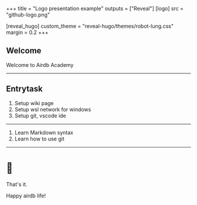 +++
title = "Logo presentation example"
outputs = ["Reveal"]
[logo]
src = "github-logo.png"

[reveal_hugo]
custom_theme = "reveal-hugo/themes/robot-lung.css"
margin = 0.2
+++

## Welcome 

Welcome to Airdb Academy

---

## Entrytask

1. Setup wiki page
2. Setup wsl network for windows
3. Setup git, vscode ide

---

1. Learn Markdown syntax
2. Learn how to use git

---

# 🤗

That's it.

Happy airdb life!
